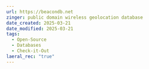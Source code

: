 ```yaml
---
url: https://beacondb.net
zinger: public domain wireless geolocation database
date_created: 2025-03-21
date_modified: 2025-03-21
tags:
  - Open-Source
  - Databases
  - Check-it-Out
laeral_rec: "true"
---
```

